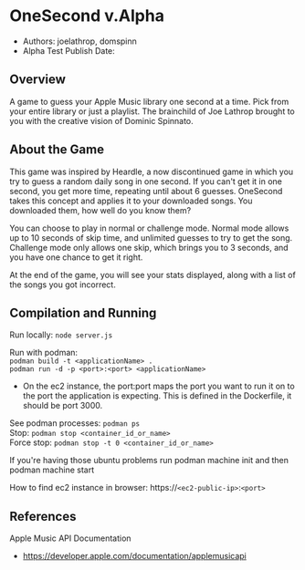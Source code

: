 # OneSecond v.Alpha

* Authors: joelathrop, domspinn
* Alpha Test Publish Date:

## Overview
A game to guess your Apple Music library one second at a time. Pick from your
entire library or just a playlist. The brainchild of Joe Lathrop brought to you with 
the creative vision of Dominic Spinnato.

## About the Game
This game was inspired by Heardle, a now discontinued game in which you try to guess
a random daily song in one second. If you can't get it in one second, you get more time,
repeating until about 6 guesses. OneSecond takes this concept and applies it to your
downloaded songs. You downloaded them, how well do you know them?

You can choose to play in normal or challenge mode. Normal mode allows up to 10 seconds of skip time,
and unlimited guesses to try to get the song. Challenge mode only allows one skip, which brings you to 
3 seconds, and you have one chance to get it right. 

At the end of the game, you will see your stats displayed, along with a list of the songs you got
incorrect. 

## Compilation and Running
Run locally:
```node server.js```

Run with podman: </br>
```podman build -t <applicationName> .``` </br>
```podman run -d -p <port>:<port> <applicationName>```
* On the ec2 instance, the port:port maps the port you want to run it on 
to the port the application is expecting. This is defined in the Dockerfile,
it should be port 3000. 

See podman processes: ```podman ps``` </br>
Stop: ```podman stop <container_id_or_name>``` </br>
Force stop: ```podman stop -t 0 <container_id_or_name>```

If you're having those ubuntu problems run podman machine init and then podman machine start

How to find ec2 instance in browser:
https://`<ec2-public-ip>`:`<port>`

## References
Apple Music API Documentation
* https://developer.apple.com/documentation/applemusicapi <br>



